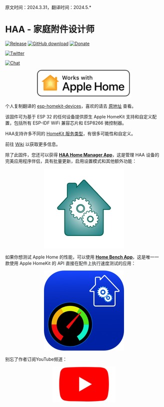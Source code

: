 原文时间：2024.3.31，翻译时间：2024.5.*


# HAA - 家庭附件设计师

[![Release](https://img.shields.io/github/v/tag/RavenSystem/haa?color=red&label=release)](https://github.com/RavenSystem/esp-homekit-devices/releases/latest)
[![GitHub download](https://img.shields.io/github/downloads/RavenSystem/haa/total.svg)](https://github.com/RavenSystem/haa/releases/latest)
[![Donate](https://img.shields.io/badge/donate-PayPal-blue.svg)](https://paypal.me/ravensystem)

[![Twitter](https://img.shields.io/twitter/follow/RavenSystem.svg?style=social)](https://twitter.com/RavenSystem)

[![Chat](https://img.shields.io/discord/594630635696553994?style=social)](https://discord.com/servers/esp-homekit-devices-594630635696553994)

<p align="center"><img width="300" src="https://raw.githubusercontent.com/RavenSystem/ravensystem-media/master/works-with-apple-home.svg"></p>

个人复制翻译的 [esp-homekit-devices](https://github.com/RavenSystem/esp-homekit-devices)，喜欢的请去 [原地址](https://github.com/RavenSystem/esp-homekit-devices) 查看。

该固件可为基于 ESP 32 的任何设备提供原生 Apple HomeKit 支持和自定义配置，包括所有 ESP-IDF WiFi 兼容芯片和 ESP8266 微控制器。

HAA支持许多不同的 [HomeKit 服务类型](https://github.com/abackup/esp-homekit-devices-zh/wiki/Service-Types)，有很多可能性和自定义。

前往 [Wiki](https://github.com/abackup/esp-homekit-devices-zh/wiki) 以获取更多信息。

除了此固件，您还可以获得 [**HAA Home Manager App**](https://apps.apple.com/app/id1556105121)，这是管理 HAA 设备的完美应用程序伴侣，具有批量更新，启用设置模式和其他额外功能：

<p align="center"><a href="https://apps.apple.com/app/id1556105121"><img src="https://raw.githubusercontent.com/RavenSystem/ravensystem-media/master/haamanager_app.png"></a></p>

如果你想测试 Apple Home 的性能，可以使用 [**Home Bench App**](home-bench)，这是唯一一款使用 Apple HomeKit 的 API 直接在配件上执行速度测试的应用：

<p align="center"><a href="https://apps.apple.com/app/id6473729247"><img src="https://raw.githubusercontent.com/RavenSystem/ravensystem-media/master/homebench_app.png"></a></p>

别忘了作者订阅YouTube频道：

<p align="center"><a href="https://www.youtube.com/channel/UCRumJzAoAnQ7dUpSnSUuuJw"><img width="40%" src="https://raw.githubusercontent.com/RavenSystem/ravensystem-media/master/YouTube_logo.png"></a></p>
